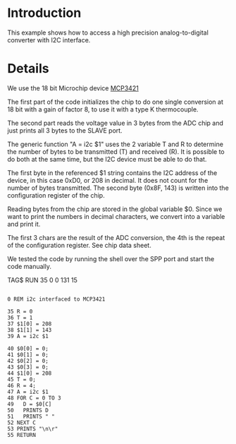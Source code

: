 # Introduction #

This example shows how to access a high precision analog-to-digital converter with I2C interface.


# Details #

We use the 18 bit Microchip device [MCP3421](http://ww1.microchip.com/downloads/en/DeviceDoc/22003b.pdf)

The first part of the code initializes the chip to do one single conversion at 18 bit with a gain of factor 8, to use it with a type K thermocouple.

The second part reads the voltage value in 3 bytes from the ADC chip and just prints all 3 bytes to the SLAVE port.

The generic function "A = i2c $1" uses the 2 variable T and R to determine the number of bytes to be transmitted (T) and received (R). It is possible to do both at the same time, but the I2C device must be able to do that.

The first byte in the referenced $1 string contains the I2C address of the device, in this case 0xD0, or 208 in decimal. It does not count for the number of bytes transmitted. The second byte (0x8F, 143) is written into the configuration register of the chip.

Reading bytes from the chip are stored in the global variable $0. Since we want to print the numbers in decimal characters, we convert into a variable and print it.

The first 3 chars are the result of the ADC conversion, the 4th is the repeat of the configuration register. See chip data sheet.

We tested the code by running the shell over the SPP port and start the code manually.

TAG$ RUN 35
0 0 131 15


```

0 REM i2c interfaced to MCP3421

35 R = 0
36 T = 1
37 $1[0] = 208
38 $1[1] = 143
39 A = i2c $1

40 $0[0] = 0;
41 $0[1] = 0;
42 $0[2] = 0;
43 $0[3] = 0;
44 $1[0] = 208
45 T = 0;
46 R = 4;
47 A = i2c $1
48 FOR C = 0 TO 3
49   D = $0[C]
50   PRINTS D
51   PRINTS " "
52 NEXT C
53 PRINTS "\n\r"
55 RETURN

```
